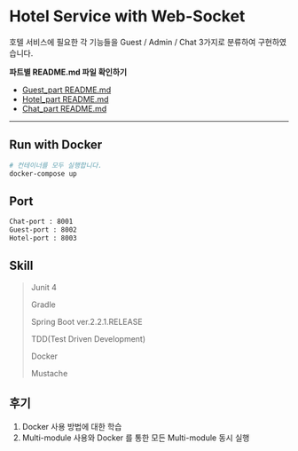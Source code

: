 # Hotel Service with Web-Socket 

호텔 서비스에 필요한 각 기능들을 Guest / Admin / Chat 3가지로 분류하여 구현하였습니다.


**파트별 README.md 파일 확인하기**
* [Guest_part README.md](./Guest/README.md)
* [Hotel_part README.md](./Hotel/README.md)
* [Chat_part README.md](./Chat/README.md)

---

## Run with Docker

```bash
# 컨테이너를 모두 실행합니다.
docker-compose up
```

## Port
```bash
Chat-port : 8001
Guest-port : 8002
Hotel-port : 8003
```

## Skill
> Junit 4
>
> Gradle
>
> Spring Boot ver.2.2.1.RELEASE
>
> TDD(Test Driven Development)
> 
> Docker
> 
> Mustache
 
## 후기
1. Docker 사용 방법에 대한 학습
2. Multi-module 사용와 Docker 를 통한 모든 Multi-module 동시 실행
